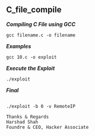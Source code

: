 ## C_file_compile 

***Compiling  C File using GCC***

```
gcc filename.c -o filename 

```

***Examples***

```
gcc 10.c -o exploit

```

***Execute the Exploit*** 

```
./exploit

```

***Final***

```

./exploit -b 0 -v RemoteIP

```


```
Thanks & Regards
Harshad Shah
Foundre & CEO, Hacker Associate 

```

